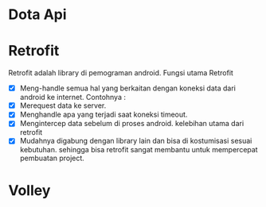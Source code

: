 # Dota Api

# Retrofit 
Retrofit adalah library di pemograman android.
Fungsi utama Retrofit
- [X] Meng-handle semua hal yang berkaitan dengan koneksi data dari android ke internet.
Contohnya :
- [x] Merequest data ke server.
- [x] Menghandle apa yang terjadi saat koneksi timeout.
- [X] Mengintercep data sebelum di proses android.
kelebihan utama dari retrofit 
- [X] Mudahnya digabung dengan library lain dan bisa di kostumisasi sesuai kebutuhan.
sehingga bisa retrofit sangat membantu untuk mempercepat pembuatan project.

# Volley
